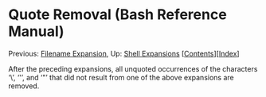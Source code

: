 # Quote Removal \(Bash Reference Manual\)

 Previous: [Filename Expansion](filename-expansion-bash-reference-manual.md#Filename-Expansion), Up: [Shell Expansions](shell-expansions-bash-reference-manual.md#Shell-Expansions)   \[[Contents]()\]\[[Index](indexes-bash-reference-manual.md#Indexes)\]

After the preceding expansions, all unquoted occurrences of the characters ‘\’, ‘'’, and ‘"’ that did not result from one of the above expansions are removed.

